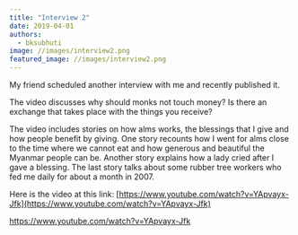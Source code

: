 ```yaml
---
title: "Interview 2"
date: 2019-04-01
authors: 
  - bksubhuti
image: //images/interview2.png
featured_image: //images/interview2.png
---
```


My friend scheduled another interview with me and recently published it.

The video discusses why should monks not touch money? Is there an exchange that takes place with the things you receive?

The video includes stories on how alms works, the blessings that I give and how people benefit by giving. One story recounts how I went for alms close to the time where we cannot eat and how generous and beautiful the Myanmar people can be. Another story explains how a lady cried after I gave a blessing. The last story talks about some rubber tree workers who fed me daily for about a month in 2007.

Here is the video at this link: [https://www.youtube.com/watch?v=YApvayx-Jfk](https://www.youtube.com/watch?v=YApvayx-Jfk)

https://www.youtube.com/watch?v=YApvayx-Jfk